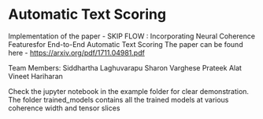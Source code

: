 # Automatic Text Scoring
Implementation of the paper - SKIP FLOW : Incorporating Neural Coherence Featuresfor End-to-End Automatic Text Scoring
The paper can be found here - https://arxiv.org/pdf/1711.04981.pdf

Team Members:
Siddhartha Laghuvarapu
Sharon Varghese
Prateek Alat
Vineet Hariharan

Check the jupyter notebook in the example folder for clear demonstration. 
The folder trained_models contains all the trained models at various coherence width and tensor slices

